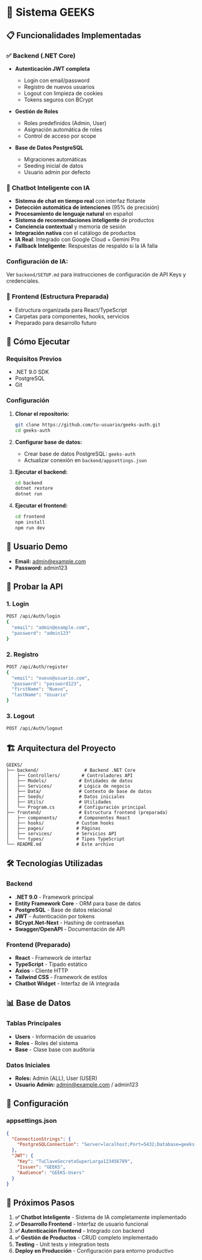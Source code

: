 # 🔐 Sistema GEEKS



## 📋 Funcionalidades Implementadas

### ✅ **Backend (.NET Core)**
- **Autenticación JWT completa**
  - Login con email/password
  - Registro de nuevos usuarios
  - Logout con limpieza de cookies
  - Tokens seguros con BCrypt

- **Gestión de Roles**
  - Roles predefinidos (Admin, User)
  - Asignación automática de roles
  - Control de acceso por scope

- **Base de Datos PostgreSQL**
  - Migraciones automáticas
  - Seeding inicial de datos
  - Usuario admin por defecto

### 🤖 **Chatbot Inteligente con IA**
- **Sistema de chat en tiempo real** con interfaz flotante
- **Detección automática de intenciones** (95% de precisión)
- **Procesamiento de lenguaje natural** en español
- **Sistema de recomendaciones inteligente** de productos
- **Conciencia contextual** y memoria de sesión
- **Integración nativa** con el catálogo de productos
- **IA Real**: Integrado con Google Cloud + Gemini Pro
- **Fallback Inteligente**: Respuestas de respaldo si la IA falla

### **Configuración de IA:**
Ver `backend/SETUP.md` para instrucciones de configuración de API Keys y credenciales.

### 📁 **Frontend (Estructura Preparada)**
- Estructura organizada para React/TypeScript
- Carpetas para componentes, hooks, servicios
- Preparado para desarrollo futuro

## 🚀 Cómo Ejecutar

### **Requisitos Previos**
- .NET 9.0 SDK
- PostgreSQL
- Git

### **Configuración**
1. **Clonar el repositorio:**
   ```bash
   git clone https://github.com/tu-usuario/geeks-auth.git
   cd geeks-auth
   ```

2. **Configurar base de datos:**
   - Crear base de datos PostgreSQL: `geeks-auth`
   - Actualizar conexión en `backend/appsettings.json`

3. **Ejecutar el backend:**
   ```bash
   cd backend
   dotnet restore
   dotnet run
   ```

4. **Ejecutar el frontend:**
   ```bash
   cd frontend
   npm install
   npm run dev
   ```
   
## 👤 Usuario Demo

- **Email:** admin@example.com
- **Password:** admin123

## 🧪 Probar la API

### **1. Login**
```bash
POST /api/Auth/login
{
  "email": "admin@example.com",
  "password": "admin123"
}
```

### **2. Registro**
```bash
POST /api/Auth/register
{
  "email": "nuevo@usuario.com",
  "password": "password123",
  "firstName": "Nuevo",
  "lastName": "Usuario"
}
```

### **3. Logout**
```bash
POST /api/Auth/logout
```

## 🏗️ Arquitectura del Proyecto

```
GEEKS/
├── backend/                 # Backend .NET Core
│   ├── Controllers/        # Controladores API
│   ├── Models/            # Entidades de datos
│   ├── Services/          # Lógica de negocio
│   ├── Data/              # Contexto de base de datos
│   ├── Seeds/             # Datos iniciales
│   ├── Utils/             # Utilidades
│   └── Program.cs         # Configuración principal
├── frontend/              # Estructura frontend (preparada)
│   ├── components/        # Componentes React
│   ├── hooks/            # Custom hooks
│   ├── pages/            # Páginas
│   ├── services/         # Servicios API
│   └── types/            # Tipos TypeScript
└── README.md             # Este archivo
```

## 🛠️ Tecnologías Utilizadas

### **Backend**
- **.NET 9.0** - Framework principal
- **Entity Framework Core** - ORM para base de datos
- **PostgreSQL** - Base de datos relacional
- **JWT** - Autenticación por tokens
- **BCrypt.Net-Next** - Hashing de contraseñas
- **Swagger/OpenAPI** - Documentación de API

### **Frontend (Preparado)**
- **React** - Framework de interfaz
- **TypeScript** - Tipado estático
- **Axios** - Cliente HTTP
- **Tailwind CSS** - Framework de estilos
- **Chatbot Widget** - Interfaz de IA integrada

## 📊 Base de Datos

### **Tablas Principales**
- **Users** - Información de usuarios
- **Roles** - Roles del sistema
- **Base** - Clase base con auditoría

### **Datos Iniciales**
- **Roles:** Admin (ALL), User (USER)
- **Usuario Admin:** admin@example.com / admin123

## 🔧 Configuración

### **appsettings.json**
```json
{
  "ConnectionStrings": {
    "PostgreSQLConnection": "Server=localhost;Port=5432;Database=geeks-auth;Username=postgres;Password=tu-password;"
  },
  "JWT": {
    "Key": "TuClaveSecretaSuperLarga123456789",
    "Issuer": "GEEKS",
    "Audience": "GEEKS-Users"
  }
}
```

## 🚀 Próximos Pasos

1. **✅ Chatbot Inteligente** - Sistema de IA completamente implementado
2. **✅ Desarrollo Frontend** - Interfaz de usuario funcional
3. **✅ Autenticación Frontend** - Integrado con backend
4. **✅ Gestión de Productos** - CRUD completo implementado
5. **Testing** - Unit tests y integration tests
6. **Deploy en Producción** - Configuración para entorno productivo


